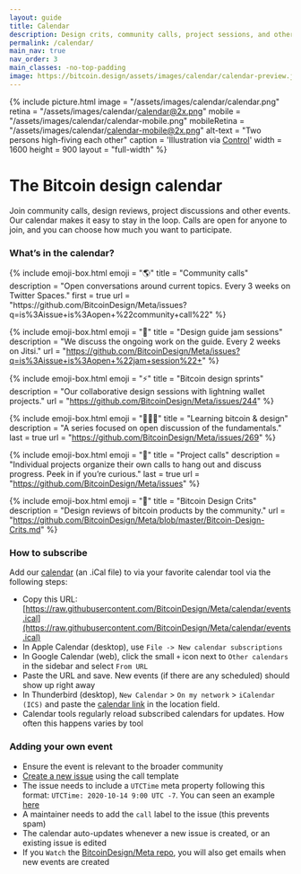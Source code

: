 ```yaml
---
layout: guide
title: Calendar
description: Design crits, community calls, project sessions, and other events planned by the Bitcoin Design Community
permalink: /calendar/
main_nav: true
nav_order: 3
main_classes: -no-top-padding
image: https://bitcoin.design/assets/images/calendar/calendar-preview.jpg
---
```


{% include picture.html
   image = "/assets/images/calendar/calendar.png"
   retina = "/assets/images/calendar/calendar@2x.png"
   mobile = "/assets/images/calendar/calendar-mobile.png"
   mobileRetina = "/assets/images/calendar/calendar-mobile@2x.png"
   alt-text = "Two persons high-fiving each other"
   caption = 'Illustration via <a href="https://control.rocks" target="_blank">Control</a>'
   width = 1600
   height = 900
   layout = "full-width"
%}

# The Bitcoin design calendar

Join community calls, design reviews, project discussions and other events. Our calendar makes it easy to stay in the loop. Calls are open for anyone to join, and you can choose how much you want to participate.

### What’s in the calendar?

<div class="emoji-boxes">
{% include emoji-box.html
    emoji = "🌎"
    title = "Community calls"
    description = "Open conversations around current topics. Every 3 weeks on Twitter Spaces."
    first = true
    url = "https://github.com/BitcoinDesign/Meta/issues?q=is%3Aissue+is%3Aopen+%22community+call%22"
%}

{% include emoji-box.html
    emoji = "🎨"
    title = "Design guide jam sessions"
    description = "We discuss the ongoing work on the guide. Every 2 weeks on Jitsi."
    url = "https://github.com/BitcoinDesign/Meta/issues?q=is%3Aissue+is%3Aopen+%22jam+session%22+"
%}

{% include emoji-box.html
    emoji = "⚡️"
    title = "Bitcoin design sprints"
    description = "Our collaborative design sessions with lightning wallet projects."
    url = "https://github.com/BitcoinDesign/Meta/issues/244"
%}

{% include emoji-box.html
    emoji = "👩🏽‍🎓"
    title = "Learning bitcoin & design"
    description = "A series focused on open discussion of the fundamentals."
    last = true
    url = "https://github.com/BitcoinDesign/Meta/issues/269"
%}

{% include emoji-box.html
    emoji = "🙌"
    title = "Project calls"
    description = "Individual projects organize their own calls to hang out and discuss progress. Peek in if you’re curious."
    last = true
    url = "https://github.com/BitcoinDesign/Meta/issues"
%}

{% include emoji-box.html
    emoji = "🎯"
    title = "Bitcoin Design Crits"
    description = "Design reviews of bitcoin products by the community."
    url = "https://github.com/BitcoinDesign/Meta/blob/master/Bitcoin-Design-Crits.md"
%}
</div>

### How to subscribe

Add our [calendar](https://raw.githubusercontent.com/BitcoinDesign/Meta/calendar/events.ical) (an .iCal file) to via your favorite calendar tool via the following steps:

- Copy this URL: [https://raw.githubusercontent.com/BitcoinDesign/Meta/calendar/events.ical](https://raw.githubusercontent.com/BitcoinDesign/Meta/calendar/events.ical)
- In Apple Calendar (desktop), use `File -> New calendar subscriptions`
- In Google Calendar (web), click the small `+` icon next to `Other calendars` in the sidebar and select `From URL`
- Paste the URL and save. New events (if there are any scheduled) should show up right away
- In Thunderbird (desktop), `New Calendar` > `On my network` > `iCalendar (ICS)` and paste the [calendar link](https://raw.githubusercontent.com/BitcoinDesign/Meta/calendar/events.ical) in the location field.
- Calendar tools regularly reload subscribed calendars for updates. How often this happens varies by tool

### Adding your own event

- Ensure the event is relevant to the broader community
- [Create a new issue](https://github.com/BitcoinDesign/Meta/issues/new/choose) using the call template
- The issue needs to include a `UTCTime` meta property following this format: `UTCTime: 2020-10-14 9:00 UTC -7`. You can seen an example [here](https://github.com/BitcoinDesign/Meta/issues/27)
- A maintainer needs to add the `call` label to the issue (this prevents spam)
- The calendar auto-updates whenever a new issue is created, or an existing issue is edited
- If you `Watch` the [BitcoinDesign/Meta repo](https://github.com/BitcoinDesign/Meta), you will also get emails when new events are created
